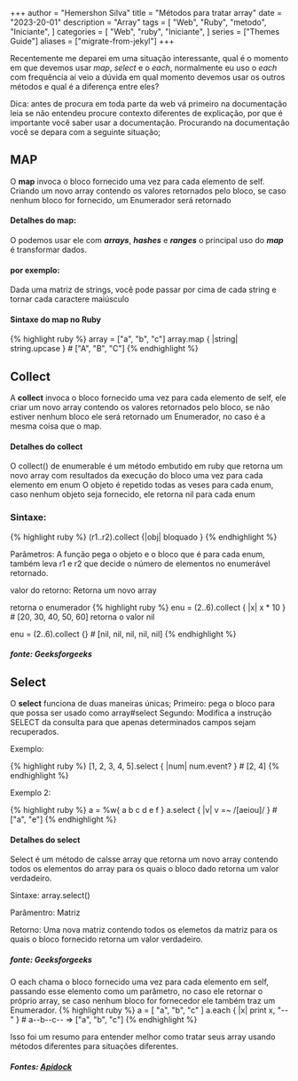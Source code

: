 +++
author = "Hemershon Silva"
title = "Métodos para tratar array"
date = "2023-20-01"
description = "Array"
tags = [
  "Web",
  "Ruby",
  "metodo",
  "Iniciante",
]
categories = [
  "Web",
  "ruby",
  "Iniciante",
]
series = ["Themes Guide"]
aliases = ["migrate-from-jekyl"]
+++

Recentemente me deparei em uma situação interessante, qual é o momento em que devemos usar *map*, *select* e o *each*, normalmente eu uso o *each* com frequência aí veio a dúvida em qual momento devemos usar os outros métodos e qual é a diferença entre eles?

Dica: antes de procura em toda parte da web vá primeiro na documentação leia se não entendeu procure contexto diferentes de explicação, por que é importante você saber usar a documentação. Procurando na documentação você se depara com a seguinte situação;

## MAP

O **map** invoca o bloco fornecido uma vez para cada elemento de self. Criando um novo array contendo os valores retornados pelo bloco, se caso nenhum bloco for fornecido, um Enumerador será retornado

#### Detalhes do **map**:
O podemos usar ele com ***arrays***, ***hashes*** e ***ranges*** o principal uso do ***map*** é transformar dados.

#### por exemplo: 
Dada uma matriz de strings, você pode passar por cima de cada string e tornar cada caractere maiúsculo

#### Sintaxe do map no Ruby
{% highlight ruby %}
array = ["a", "b", "c"]
array.map { |string| string.upcase } # ["A", "B", "C"]
{% endhighlight %}



## Collect
A **collect** invoca o bloco fornecido uma vez para cada elemento de self, ele criar um novo array contendo os valores retornados pelo bloco, se não estiver nenhum bloco ele será retornado um Enumerador, no caso é a mesma coisa que o map.

#### Detalhes do collect

O collect() de enumerable é um método embutido em ruby que retorna um novo array com resultados da execução do bloco uma vez para cada elemento em enum O objeto é repetido todas as veses para cada enum, caso nenhum objeto seja fornecido, ele retorna nil para cada enum

### Sintaxe:
{% highlight ruby %}
 (r1..r2).collect {|obj| bloquado }
{% endhighlight %}


Parâmetros: A função pega o objeto e o bloco que é para cada enum, também leva r1 e r2 que decide o número de elementos no enumerável retornado.

valor do retorno: Retorna um novo array

retorna o enumerador
{% highlight ruby %}
enu = (2..6).collect { |x| x * 10 } # [20, 30, 40, 50, 60]
retorna o valor nil

enu = (2..6).collect {} # [nil, nil, nil, nil, nil]
{% endhighlight %}

##### fonte: Geeksforgeeks
## Select

O **select** funciona de duas maneiras únicas; Primeiro: pega o bloco para que possa ser usado como array#select Segundo: Modifica a instrução SELECT da consulta para que apenas determinados campos sejam recuperados.

Exemplo:

{% highlight ruby %}
[1, 2, 3, 4, 5].select { |num| num.event? } # [2, 4]
{% endhighlight %}

Exemplo 2:

{% highlight ruby %}
a = %w{ a b c d e f }
a.select { |v| v =~ /[aeiou]/ } # ["a", "e"]
{% endhighlight %}

#### Detalhes do select

Select é um método de calsse array que retorna um novo array contendo todos os elementos do array para os quais o bloco dado retorna um valor verdadeiro.

Sintaxe: array.select()

Parâmentro: Matriz

Retorno: Uma nova matriz contendo todos os elemetos da matriz para os quais o bloco fornecido retorna um valor verdadeiro.

##### fonte: Geeksforgeeks

O each chama o bloco fornecido uma vez para cada elemento em self, passando esse elemento como um parâmetro, no caso ele retornar o próprio array, se caso nenhum bloco for fornecedor ele também traz um Enumerador.
{% highlight ruby %}
 a = [ "a", "b", "c" ]
 a.each { |x| print x, "--" } # a--b--c-- => ["a", "b", "c"] 
{% endhighlight %}

Isso foi um resumo para entender melhor como tratar seus array usando métodos diferentes para situações diferentes.

##### Fontes: [Apidock](https://ruby-doc.org/core-2.7.0/Array.html)
